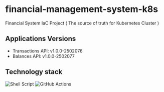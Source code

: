 # financial-management-system-k8s
Financial System IaC Project ( The source of truth for Kubernetes Cluster )

## Applications Versions

* Transactions API: <!-- txn-prd-start -->v1.0.0-2502076<!-- txn-prd-end -->
* Balances API: <!-- bal-prd-start -->v1.0.0-2502077<!-- bal-prd-end -->

## Technology stack

![Shell Script](https://img.shields.io/badge/shell_script-%23121011.svg?logo=gnu-bash&logoColor=white)
![GitHub Actions](https://img.shields.io/badge/githubactions-%232671E5.svg?logo=githubactions&logoColor=white)
